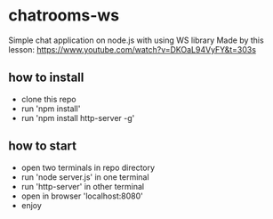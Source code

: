 # chatrooms-ws
Simple chat application on node.js with using WS library
Made by this lesson: https://www.youtube.com/watch?v=DKOaL94VyFY&t=303s

## how to install
* clone this repo
* run 'npm install'
* run 'npm install http-server -g'

## how to start
* open two terminals in repo directory
* run 'node server.js' in one terminal
* run 'http-server' in other terminal
* open in browser 'localhost:8080'
* enjoy
